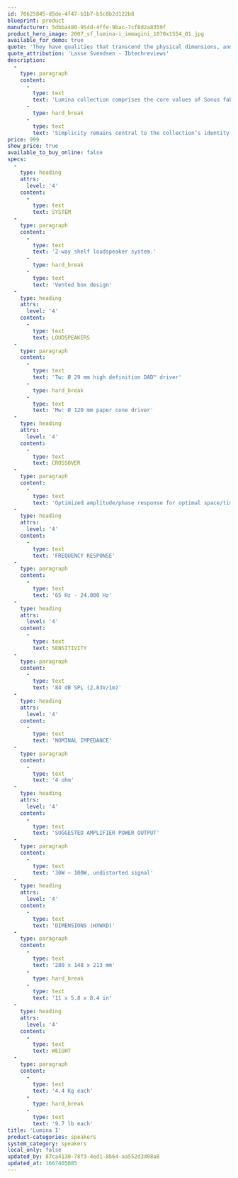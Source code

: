 ```yaml
---
id: 70625845-d5de-4f47-b1b7-b5c8b2d122b8
blueprint: product
manufacturer: 5dbba480-954d-4ffe-9bac-7cf8d2a8359f
product_hero_image: 2007_sf_lumina-i_immagini_1070x1554_01.jpg
available_for_demo: true
quote: 'They have qualities that transcend the physical dimensions, and that are able to engage the listener to a degree that you hardly think is possible when you see the speakers'
quote_attribution: 'Lasse Svendsen - Ibtechreviews'
description:
  -
    type: paragraph
    content:
      -
        type: text
        text: 'Lumina collection comprises the core values of Sonus faber and its iconic materials, such as real multilayer wood, leather and the natural composition of drivers.'
      -
        type: hard_break
      -
        type: text
        text: 'Simplicity remains central to the collection’s identity with its easy set-up, accessible price point, and excellent sound performance, empowering everyone to enjoy a true Sonus faber experience completely made in Italy.'
price: 999
show_price: true
available_to_buy_online: false
specs:
  -
    type: heading
    attrs:
      level: '4'
    content:
      -
        type: text
        text: SYSTEM
  -
    type: paragraph
    content:
      -
        type: text
        text: '2-way shelf loudspeaker system.'
      -
        type: hard_break
      -
        type: text
        text: 'Vented box design'
  -
    type: heading
    attrs:
      level: '4'
    content:
      -
        type: text
        text: LOUDSPEAKERS
  -
    type: paragraph
    content:
      -
        type: text
        text: 'Tw: Ø 29 mm high definition DAD™ driver'
      -
        type: hard_break
      -
        type: text
        text: 'Mw: Ø 120 mm paper cone driver'
  -
    type: heading
    attrs:
      level: '4'
    content:
      -
        type: text
        text: CROSSOVER
  -
    type: paragraph
    content:
      -
        type: text
        text: 'Optimized amplitude/phase response for optimal space/time performance. Crossover frequency: 2000 Hz.'
  -
    type: heading
    attrs:
      level: '4'
    content:
      -
        type: text
        text: 'FREQUENCY RESPONSE'
  -
    type: paragraph
    content:
      -
        type: text
        text: '65 Hz - 24.000 Hz'
  -
    type: heading
    attrs:
      level: '4'
    content:
      -
        type: text
        text: SENSITIVITY
  -
    type: paragraph
    content:
      -
        type: text
        text: '84 dB SPL (2.83V/1m)'
  -
    type: heading
    attrs:
      level: '4'
    content:
      -
        type: text
        text: 'NOMINAL IMPEDANCE'
  -
    type: paragraph
    content:
      -
        type: text
        text: '4 ohm'
  -
    type: heading
    attrs:
      level: '4'
    content:
      -
        type: text
        text: 'SUGGESTED AMPLIFIER POWER OUTPUT'
  -
    type: paragraph
    content:
      -
        type: text
        text: '30W – 100W, undistorted signal'
  -
    type: heading
    attrs:
      level: '4'
    content:
      -
        type: text
        text: 'DIMENSIONS (HXWXD)'
  -
    type: paragraph
    content:
      -
        type: text
        text: '280 x 148 x 213 mm'
      -
        type: hard_break
      -
        type: text
        text: '11 x 5.8 x 8.4 in'
  -
    type: heading
    attrs:
      level: '4'
    content:
      -
        type: text
        text: WEIGHT
  -
    type: paragraph
    content:
      -
        type: text
        text: '4.4 Kg each'
      -
        type: hard_break
      -
        type: text
        text: '9.7 lb each'
title: 'Lumina I'
product-categories: speakers
system_category: speakers
local_only: false
updated_by: 87ca4130-78f3-4ed1-8b64-aa552d3d08a8
updated_at: 1667405085
---
```

